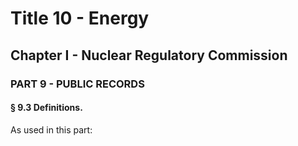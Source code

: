
# Title 10 - Energy
## Chapter I - Nuclear Regulatory Commission
### PART 9 - PUBLIC RECORDS
#### § 9.3 Definitions.

As used in this part:
